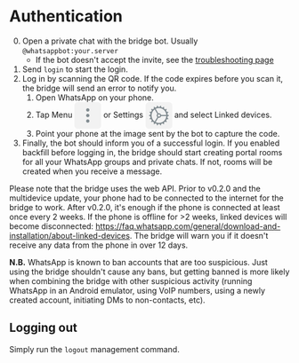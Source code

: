 # Authentication
0. Open a private chat with the bridge bot. Usually `@whatsappbot:your.server`
   * If the bot doesn't accept the invite, see the [troubleshooting page](../../general/troubleshooting.md)
1. Send `login` to start the login.
2. Log in by scanning the QR code. If the code expires before you scan it, the
   bridge will send an error to notify you.
   1. Open WhatsApp on your phone.
   2. Tap Menu <img src="./menu.svg" class="wa-menu-icon" alt=""/> or
      Settings <img src="./settings.svg" class="wa-menu-icon" alt=""/>
      and select Linked devices.
   3. Point your phone at the image sent by the bot to capture the code.
3. Finally, the bot should inform you of a successful login. If you enabled
   backfill before logging in, the bridge should start creating portal rooms
   for all your WhatsApp groups and private chats. If not, rooms will be
   created when you receive a message.

Please note that the bridge uses the web API. Prior to v0.2.0 and the multidevice
update, your phone had to be connected to the internet for the bridge to work.
After v0.2.0, it's enough if the phone is connected at least once every 2 weeks.
If the phone is offline for >2 weeks, linked devices will become disconnected:
<https://faq.whatsapp.com/general/download-and-installation/about-linked-devices>.
The bridge will warn you if it doesn't receive any data from the phone in over
12 days.

**N.B.** WhatsApp is known to ban accounts that are too suspicious. Just using
the bridge shouldn't cause any bans, but getting banned is more likely when
combining the bridge with other suspicious activity (running WhatsApp in an
Android emulator, using VoIP numbers, using a newly created account, initiating
DMs to non-contacts, etc).

## Logging out
Simply run the `logout` management command.

<style>
img.wa-menu-icon {
  vertical-align: middle;
}
</style>
